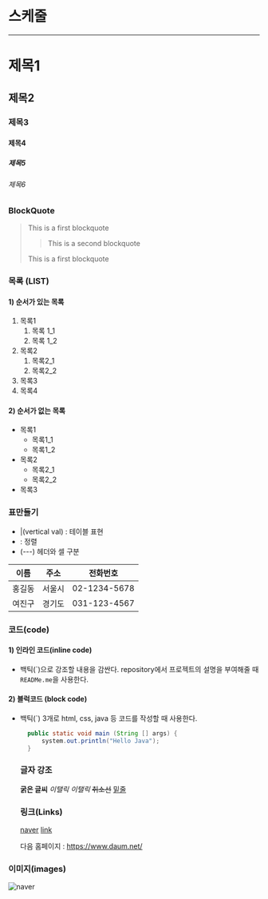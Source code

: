 # 스케줄

---
# 제목1
## 제목2
### 제목3
#### 제목4
##### 제목5
###### 제목6

### BlockQuote
> This is a first blockquote
>
> > This is a second blockquote
> 
> This is a first blockquote

### 목록 (LIST)
#### 1) 순서가 있는 목록
1. 목록1  
   1. 목록 1_1  
   2. 목록 1_2  
2. 목록2
   1. 목록2_1
   2. 목록2_2
3. 목록3
4. 목록4

#### 2) 순서가 없는 목록
- 목록1
    - 목록1_1
    - 목록1_2
- 목록2
    - 목록2_1
    - 목록2_2
- 목록3

### 표만들기
- |(vertical val) : 테이블 표현
- : 정렬
- (---) 헤더와 셀 구분

|이름|주소|전화번호|
|:--:|:--:|:--:|
|홍길동|서울시|02-1234-5678
|여진구|경기도|031-123-4567

### 코드(code)
#### 1) 인라인 코드(inline code)

- 백틱(\`)으로 강조할 내용을 감싼다.
    repository에서 프로젝트의 설명을 부여해줄 때 `READMe.me`을 사용한다.

#### 2) 블럭코드 (block code)
- 백틱(`) 3개로 html, css, java 등 코드를 작성할 때 사용한다.

  ```java
    public static void main (String [] args) {
        system.out.println("Hello Java");
    } 
  ```

  ### 글자 강조
  **굵은 글씨**
  *이탤릭*
  _이탤릭_
  ~~취소선~~
  <u>밑줄</u>

  ### 링크(Links)

  [naver](https://www.naver.com/)
  [link](a.txt)

  다음 홈페이지 : <https://www.daum.net/>

### 이미지(images)

![naver](https://www.naver.com/)


  
